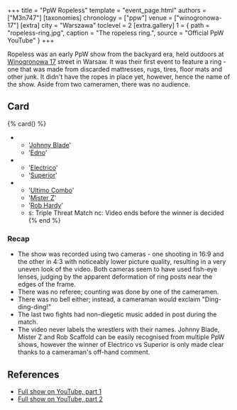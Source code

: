 +++
title = "PpW Ropeless"
template = "event_page.html"
authors = ["M3n747"]
[taxonomies]
chronology = ["ppw"]
venue = ["winogronowa-17"]
[extra]
city = "Warszawa"
toclevel = 2
[extra.gallery]
1 = { path = "ropeless-ring.jpg", caption = "The ropeless ring.", source = "Official PpW YouTube" }
+++

Ropeless was an early PpW show from the backyard era, held outdoors at [Winogronowa 17](@/v/winogronowa-17.md) street in Warsaw. It was their first event to feature a ring - one that was made from discarded mattresses, rugs, tires, floor mats and other junk. It didn't have the ropes in place yet, however, hence the name of the show. Aside from two cameramen, there was no audience.

## Card

{% card() %}
- - '[Johnny Blade](@/w/johnny-blade.md)'
  - '[Edno](@/w/mister-z.md)'
- - '[Electrico](@/w/mister-z.md)'
  - '[Superior](@/w/rob-scaffold.md)'
- - '[Ultimo Combo](@/w/johnny-blade.md)'
  - '[Mister Z](@/w/mister-z.md)'
  - '[Rob Hardy](@/w/rob-scaffold.md)'
  - s: Triple Threat Match
    nc: Video ends before the winner is decided
{% end %}

### Recap

* The show was recorded using two cameras - one shooting in 16:9 and the other in 4:3 with noticeably lower picture quality, resulting in a very uneven look of the video. Both cameras seem to have used fish-eye lenses, judging by the apparent deformation of ring posts near the edges of the frame.
* There was no referee; counting was done by one of the cameramen.
* There was no bell either; instead, a cameraman would exclaim "Ding-ding-ding!"
* The last two fights had non-diegetic music added in post during the match.
* The video never labels the wrestlers with their names. Johnny Blade, Mister Z and Rob Scaffold can be easily recognised from multiple PpW shows, however the winner of Electrico vs Superior is only made clear thanks to a cameraman's off-hand comment.

## References

* [Full show on YouTube, part 1](https://www.youtube.com/watch?v=KTwRp655bXs)
* [Full show on YouTube, part 2](https://www.youtube.com/watch?v=p5d6xisysc4)
